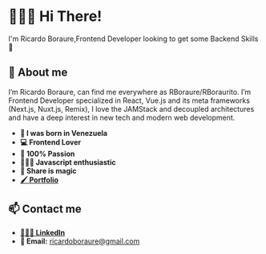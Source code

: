 # 🙋🏼‍♂️ Hi There! 
I'm Ricardo Boraure,Frontend Developer looking to get some Backend Skills 🥋

## 🦾 About me
I’m Ricardo Boraure, can find me everywhere as RBoraure/RBoraurito. I’m Frontend Developer specialized in React, Vue.js and its meta frameworks (Next.js, Nuxt.js, Remix), I love the JAMStack and decoupled architectures and have a deep interest in new tech and modern web development.

 - **🐣 I was born in Venezuela**
 -  **💻 Frontend Lover**
 - **💓 100% Passion**
 -  **👨🏼‍💻 Javascript enthusiastic**
 -  **📣 Share is magic**
 -  **[🖌️ Portfolio ](https://rboraure.dev)**
## 📫 Contact me 
 - [**👨🏽‍💻 LinkedIn**](https://www.linkedin.com/in/rboraure/)
 -  **📧 Email:** ricardoboraure@gmail.com
